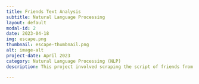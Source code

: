 ```yaml
---
title: Friends Text Analysis
subtitle: Natural Language Processing
layout: default
modal-id: 2
date: 2023-04-18
img: escape.png
thumbnail: escape-thumbnail.png
alt: image-alt
project-date: April 2023
category: Natural Language Processing (NLP)
description: This project involved scraping the script of friends from HTML and XML using R, transformations, cleansing and then performing statistical tests, and analysis on the script to determine specific answers to questions. One of the key analyses was to demonstrate the hypothesis of having racial content that objectifies women, in general, using data. Scientific annotations like sentiment analysis, frequency and verbosity were also demonstrated in its findings. Check out the project - https://rpubs.com/vivekpandya501/friends_text_analysis

---
```

